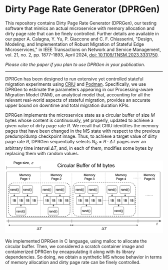 # Dirty Page Rate Generator (DPRGen)

This repository contains Dirty Page Rate Generator (DPRGen), our testing software that mimics an actual microservice with memory allocation and dirty page rate that can be finely controlled. Further details are available in our paper A. Calagna, Y. Yu, P. Giaccone and C. F. Chiasserini, "Design, Modeling, and Implementation of Robust Migration of Stateful Edge Microservices," in IEEE Transactions on Network and Service Management, vol. 21, no. 2, pp. 1877-1893, April 2024, [doi: 10.1109/TNSM.2023.3331750](https://ieeexplore.ieee.org/document/10314806/).

*Please cite the paper if you plan to use DPRGen in your publication.*

---

DPRGen has been designed to run extensive yet controlled stateful migration experiments using [CRIU](https://github.com/checkpoint-restore/criu) and [Podman](https://github.com/containers/podman). Specifically, we use DPRGen to estimate the parameters appearing in our Processing-aware Migration Model (PAM), an analytical model that, accounting for all the relevant real-world aspects of stateful migration, provides an accurate upper bound on downtime and total migration duration KPIs. 

DPRGen implements the microservice state as a circular buffer of size $M$ bytes whose content is continuously, yet properly, updated to achieve a given value of dirty page rate $R$. We recall that CRIU identifies the memory pages that have been changed in the MS state with respect to the previous predump/dump checkpoint image. Thus, to achieve a target value of dirty page rate $R$, DPRGen sequentially selects $N_R = R \cdot \Delta T$ pages over an arbitrary time interval $\Delta T$, and, in each of them, modifies some bytes by replacing them with random values.

![An example of how DPRGen works, with $R{=}2\,$pages/s and $\Delta T{=}1\,$s, yielding $N_R{=}2$.](./dpr-gen-diagram.png)

We implemented DPRGen in C language, using malloc to allocate the circular buffer. Then, we considered a scratch container image and containerized DPRGen by encapsulating it along with its library dependencies. So doing, we obtain a synthetic MS whose behavior in terms of memory allocation and dirty page rate can be finely controlled.
